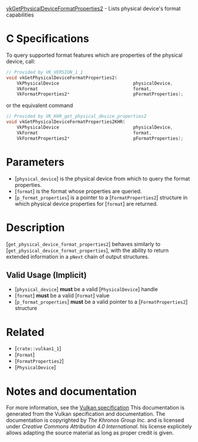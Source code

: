 [vkGetPhysicalDeviceFormatProperties2](https://www.khronos.org/registry/vulkan/specs/1.3-extensions/man/html/vkGetPhysicalDeviceFormatProperties2.html) - Lists physical device's format capabilities

# C Specifications
To query supported format features which are properties of the physical
device, call:
```c
// Provided by VK_VERSION_1_1
void vkGetPhysicalDeviceFormatProperties2(
    VkPhysicalDevice                            physicalDevice,
    VkFormat                                    format,
    VkFormatProperties2*                        pFormatProperties);
```
or the equivalent command
```c
// Provided by VK_KHR_get_physical_device_properties2
void vkGetPhysicalDeviceFormatProperties2KHR(
    VkPhysicalDevice                            physicalDevice,
    VkFormat                                    format,
    VkFormatProperties2*                        pFormatProperties);
```

# Parameters
- [`physical_device`] is the physical device from which to query the format properties.
- [`format`] is the format whose properties are queried.
- [`p_format_properties`] is a pointer to a [`FormatProperties2`] structure in which physical device properties for [`format`] are returned.

# Description
[`get_physical_device_format_properties2`] behaves similarly to
[`get_physical_device_format_properties`], with the ability to return
extended information in a `pNext` chain of output structures.
## Valid Usage (Implicit)
-  [`physical_device`] **must**  be a valid [`PhysicalDevice`] handle
-  [`format`] **must**  be a valid [`Format`] value
-  [`p_format_properties`] **must**  be a valid pointer to a [`FormatProperties2`] structure

# Related
- [`crate::vulkan1_1`]
- [`Format`]
- [`FormatProperties2`]
- [`PhysicalDevice`]

# Notes and documentation
For more information, see the [Vulkan specification](https://www.khronos.org/registry/vulkan/specs/1.3-extensions/html/vkspec.html)
This documentation is generated from the Vulkan specification and documentation.
The documentation is copyrighted by *The Khronos Group Inc.* and is licensed under *Creative Commons Attribution 4.0 International*.
his license explicitely allows adapting the source material as long as proper credit is given.
        